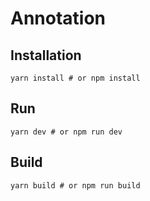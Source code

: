# Annotation

## Installation

```shell
yarn install # or npm install
```

## Run

```shell
yarn dev # or npm run dev
```

## Build

```shell
yarn build # or npm run build
```
